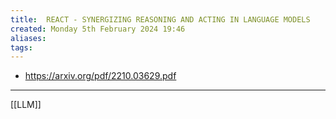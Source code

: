 ```yaml
---
title:  REACT - SYNERGIZING REASONING AND ACTING IN LANGUAGE MODELS
created: Monday 5th February 2024 19:46
aliases: 
tags: 
---
```

- https://arxiv.org/pdf/2210.03629.pdf
---
[[LLM]]